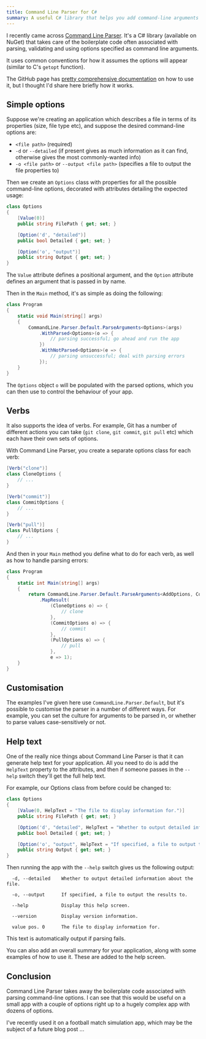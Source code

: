 ```yaml
---
title: Command Line Parser for C#
summary: A useful C# library that helps you add command-line arguments to your application.
---
```


I recently came across [Command Line
Parser](https://github.com/commandlineparser/commandline). It's a C# library
(available on NuGet) that takes care of the boilerplate code often associated
with parsing, validating and using options specified as command line arguments.

It uses common conventions for how it assumes the options will appear (similar
to C's `getopt` function).

The GitHub page has [pretty comprehensive
documentation](https://github.com/commandlineparser/commandline/wiki) on how to
use it, but I thought I'd share here briefly how it works.

## Simple options

Suppose we're creating an application which describes a file in terms of its
properties (size, file type etc), and suppose the desired command-line options
are:

- `<file path>` (required)
- `-d` or `--detailed` (if present gives as much information as it can find,
  otherwise gives the most commonly-wanted info)
- `-o <file path>` or `--output <file path>` (specifies a file to output the
  file properties to)

Then we create an `Options` class with properties for all the possible
command-line options, decorated with attributes detailing the expected usage:

```cs
class Options
{
    [Value(0)]
    public string FilePath { get; set; }

    [Option('d', "detailed")]
    public bool Detailed { get; set; }

    [Option('o', "output")]
    public string Output { get; set; }
}
```

The `Value` attribute defines a positional argument, and the `Option` attribute
defines an argument that is passed in by name.

Then in the `Main` method, it's as simple as doing the following:

```cs
class Program
{
    static void Main(string[] args)
    {
        CommandLine.Parser.Default.ParseArguments<Options>(args)
            .WithParsed<Options>(o => {
                // parsing successful; go ahead and run the app
            })
            .WithNotParsed<Options>(e => {
                // parsing unsuccessful; deal with parsing errors
            });
    }
}
```

The `Options` object `o` will be populated with the parsed options, which you
can then use to control the behaviour of your app.

## Verbs

It also supports the idea of verbs. For example, Git has a number of different
actions you can take (`git clone`, `git commit`, `git pull` etc) which each have
their own sets of options.

With Command Line Parser, you create a separate options class for each verb:

```cs
[Verb("clone")]
class CloneOptions {
    // ...
}

[Verb("commit")]
class CommitOptions {
    // ...
}

[Verb("pull")]
class PullOptions {
    // ...
}
```

And then in your `Main` method you define what to do for each verb, as well as
how to handle parsing errors:

```cs
class Program
{
    static int Main(string[] args)
    {
        return CommandLine.Parser.Default.ParseArguments<AddOptions, CommitOptions, CloneOptions>(args)
            .MapResult(
                (CloneOptions o) => {
                    // clone
                },
                (CommitOptions o) => {
                    // commit
                },
                (PullOptions o) => {
                    // pull
                },
                e => 1);
    }
}
```

## Customisation

The examples I've given here use `CommandLine.Parser.Default`, but it's possible
to customise the parser in a number of different ways. For example, you can set
the culture for arguments to be parsed in, or whether to parse values
case-sensitively or not.

## Help text

One of the really nice things about Command Line Parser is that it can generate
help text for your application. All you need to do is add the `HelpText`
property to the attributes, and then if someone passes in the `--help` switch
they'll get the full help text.

For example, our Options class from before could be changed to:

```cs
class Options
{
    [Value(0, HelpText = "The file to display information for.")]
    public string FilePath { get; set; }

    [Option('d', "detailed", HelpText = "Whether to output detailed information about the file.")]
    public bool Detailed { get; set; }

    [Option('o', "output", HelpText = "If specified, a file to output the results to.")]
    public string Output { get; set; }
}
```

Then running the app with the `--help` switch gives us the following output:

```
  -d, --detailed    Whether to output detailed information about the file.

  -o, --output      If specified, a file to output the results to.

  --help            Display this help screen.

  --version         Display version information.

  value pos. 0      The file to display information for.
```

This text is automatically output if parsing fails.

You can also add an overall summary for your application, along with some
examples of how to use it. These are added to the help screen.

## Conclusion

Command Line Parser takes away the boilerplate code associated with parsing
command-line options. I can see that this would be useful on a small app with a
couple of options right up to a hugely complex app with dozens of options.

I've recently used it on a football match simulation app, which may be the
subject of a future blog post ...
